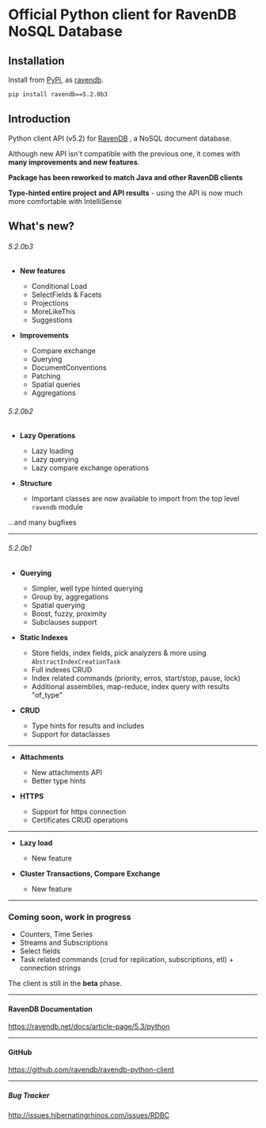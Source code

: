 
# Official Python client for RavenDB NoSQL Database

## Installation
Install from [PyPi](https://pypi.python.org/pypi), as [ravendb](https://pypi.org/project/ravendb/Optional[/).
```bash
pip install ravendb==5.2.0b3
````
## Introduction
Python client API (v5.2) for [RavenDB](https://ravendb.net/) , a NoSQL document database.


Although new API isn't compatible with the previous one, it comes with **many improvements and new features**.

**Package has been reworked to match Java and other RavenDB clients**

**Type-hinted entire project and API results** - using the API is now much more comfortable with IntelliSense

## What's new?


###### 5.2.0b3
- **New features**
  - Conditional Load
  - SelectFields & Facets
  - Projections
  - MoreLikeThis
  - Suggestions


- **Improvements**
  - Compare exchange
  - Querying
  - DocumentConventions
  - Patching
  - Spatial queries
  - Aggregations


###### 5.2.0b2

- **Lazy Operations**
  - Lazy loading
  - Lazy querying
  - Lazy compare exchange operations


- **Structure**
  - Important classes are now available to import from the top level `ravendb` module


...and many bugfixes

----

###### 5.2.0b1

- **Querying** 
  - Simpler, well type hinted querying
  - Group by, aggregations
  - Spatial querying
  - Boost, fuzzy, proximity
  - Subclauses support
  

 
- **Static Indexes**
  - Store fields, index fields, pick analyzers & more using `AbstractIndexCreationTask`
  - Full indexes CRUD
  - Index related commands (priority, erros, start/stop, pause, lock)
  - Additional assemblies, map-reduce, index query with results "of_type" 
  
    
- **CRUD**
  - Type hints for results and includes
  - Support for dataclasses
   
 ------


- **Attachments**
  - New attachments API
  - Better type hints 


- **HTTPS**
  - Support for https connection
  - Certificates CRUD operations

-----

- **Lazy load**
  - New feature


- **Cluster Transactions, Compare Exchange**
  - New feature
  
-----

### **Coming soon, work in progress**
  - Counters, Time Series
  - Streams and Subscriptions
  - Select fields
  - Task related commands (crud for replication, subscriptions, etl) + connection strings


The client is still in the **beta** phase.

----
#### RavenDB Documentation
https://ravendb.net/docs/article-page/5.3/python

----
#### GitHub
https://github.com/ravendb/ravendb-python-client

-----
##### Bug Tracker
http://issues.hibernatingrhinos.com/issues/RDBC